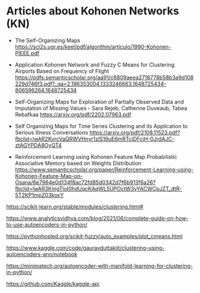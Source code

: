 # Articles about Kohonen Networks (KN) 

- The Self-Organizing Maps https://sci2s.ugr.es/keel/pdf/algorithm/articulo/1990-Kohonen-PIEEE.pdf

- Application Kohonen Network and Fuzzy C Means for Clustering Airports Based on Frequency of Flight
https://pdfs.semanticscholar.org/aa91/c6809aeea2718778b58b3a9d108229d746f3.pdf?_ga=2.196353004.1333246663.1648725434-806596264.1648725434

- Self-Organizing Maps for Exploration of Partially Observed Data and
Imputation of Missing Values -
Sara Rejeb,
Catherine Duveaub,
Tabea Rebafkaa
https://arxiv.org/pdf/2202.07963.pdf

- Self Organizing Maps for Time Series Clustering and
its Application to Serious Illness Conversations
https://arxiv.org/pdf/2108.11523.pdf?fbclid=IwAR2KvrcVaQRWVHnyr1zlS19uE6mRTciDFciH-0JrdAJC-ztAGYPDA8OyQT4

- Reinforcement Learning using Kohonen Feature Map Probabilistic Associative Memory based on Weights Distribution
https://www.semanticscholar.org/paper/Reinforcement-Learning-using-Kohonen-Feature-Map-on-Osana/6e7964e0d134f8ac72fd85d0342d7f6b913f6a26?fbclid=IwAR3KmgTloI0hdUqcKAqWL5UPOctW3yYACWCpJZT_dtR-5T2KP1mpZ03koxY


https://scikit-learn.org/stable/modules/clustering.html#

https://www.analyticsvidhya.com/blog/2021/06/complete-guide-on-how-to-use-autoencoders-in-python/

https://pythonhosted.org/scikit-fuzzy/auto_examples/plot_cmeans.html

https://www.kaggle.com/code/gauravduttakiit/clustering-using-autoencoders-ann/notebook

https://minimatech.org/autoencoder-with-manifold-learning-for-clustering-in-python/

https://github.com/Kaggle/kaggle-api
